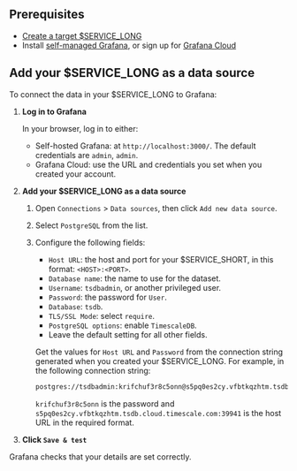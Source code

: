 ## Prerequisites

* [Create a target $SERVICE_LONG][create-service]
* Install [self-managed Grafana][grafana-self-managed], or sign up for [Grafana Cloud][grafana-cloud]

## Add your $SERVICE_LONG as a data source 

To connect the data in your $SERVICE_LONG to Grafana:

<Procedure>

1. **Log in to Grafana** 

   In your browser, log in to either:
    - Self-hosted Grafana: at `http://localhost:3000/`. The default credentials are `admin`, `admin`.
    - Grafana Cloud: use the URL and credentials you set when you created your account.
1. **Add your $SERVICE_LONG as a data source**
   1. Open `Connections` > `Data sources`, then click `Add new data source`.
   1. Select `PostgreSQL` from the list. 
   1. Configure the following fields:
       - `Host URL`: the host and port for your $SERVICE_SHORT, in this format: `<HOST>:<PORT>`.
       - `Database name`: the name to use for the dataset.
       - `Username`: `tsdbadmin`, or another privileged user.
       - `Password`: the password for `User`.
       - `Database`: `tsdb`.
       - `TLS/SSL Mode`: select `require`.
       - `PostgreSQL options`: enable `TimescaleDB`.
       - Leave the default setting for all other fields.

      Get the values for `Host URL` and `Password` from the connection string generated when you created your $SERVICE_LONG. For example, in the following connection string:

      ```bash
      postgres://tsdbadmin:krifchuf3r8c5onn@s5pq0es2cy.vfbtkqzhtm.tsdb.cloud.timescale.com:39941/tsdb?sslmode=require
      ```

      `krifchuf3r8c5onn` is the password and `s5pq0es2cy.vfbtkqzhtm.tsdb.cloud.timescale.com:39941` is the host URL in the required format. 

  1.  **Click `Save & test`** 
  
  Grafana checks that your details are set correctly.

</Procedure>

[grafana-self-managed]: https://grafana.com/get/?tab=self-managed
[grafana-cloud]: https://grafana.com/get/
[cloud-login]: https://console.cloud.timescale.com/
[create-service]: /getting-started/:currentVersion:/services/
